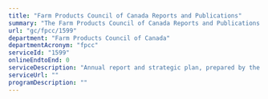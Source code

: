 ```yaml
---
title: "Farm Products Council of Canada Reports and Publications"
summary: "The Farm Products Council of Canada Reports and Publications service from Farm Products Council of Canada is not available end-to-end online, according to the GC Service Inventory."
url: "gc/fpcc/1599"
department: "Farm Products Council of Canada"
departmentAcronym: "fpcc"
serviceId: "1599"
onlineEndtoEnd: 0
serviceDescription: "Annual report and strategic plan, prepared by the Farm Products Council of Canada, and circulated to industry partners and within government."
serviceUrl: ""
programDescription: ""
---
```

